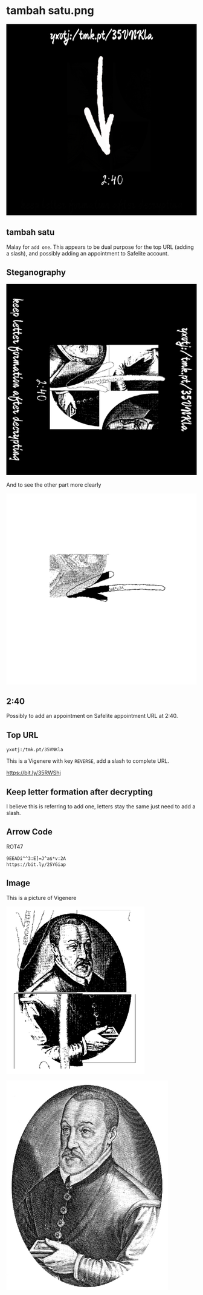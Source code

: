 # tambah satu.png

![tambah satu](tambah_satu.png)

## tambah satu

Malay for `add one`. This appears to be dual purpose for the top URL (adding a slash), and possibly adding an appointment to Safelite account.

## Steganography


![green_plane1_90](green_plane1_90.png)

And to see the other part more clearly

![gray90](gray90.png)

## 2:40

Possibly to add an appointment on Safelite appointment URL at 2:40.

## Top URL

```
yxotj:/tmk.pt/35VNKla
```

This is a Vigenere with key `REVERSE`, add a slash to complete URL.

https://bit.ly/35RWShj

## Keep letter formation after decrypting

I believe this is referring to add one, letters stay the same just need to add a slash.

## Arrow Code

ROT47

```
9EEADi^^3:E]=J^a$*v:2A
https://bit.ly/2SYGiap
```

## Image

This is a picture of Vigenere

![green_plane1_90](picture/unknown.png)

![picture](picture/Vigenere.jpg)
